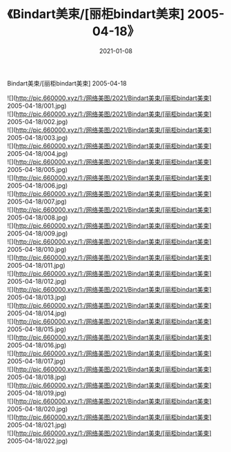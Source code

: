 ﻿---
layout: post
title:  《Bindart美束/[丽柜bindart美束] 2005-04-18》
date:   2021-01-08
img: http://pic.660000.xyz/1:/网络美图/2021/Bindart美束/[丽柜bindart美束] 2005-04-18/000.jpg
categories: [美女, 清纯, 唯美]
---

Bindart美束/[丽柜bindart美束] 2005-04-18

 ![](http://pic.660000.xyz/1:/网络美图/2021/Bindart美束/[丽柜bindart美束] 2005-04-18/001.jpg) <br>![](http://pic.660000.xyz/1:/网络美图/2021/Bindart美束/[丽柜bindart美束] 2005-04-18/002.jpg) <br>![](http://pic.660000.xyz/1:/网络美图/2021/Bindart美束/[丽柜bindart美束] 2005-04-18/003.jpg) <br>![](http://pic.660000.xyz/1:/网络美图/2021/Bindart美束/[丽柜bindart美束] 2005-04-18/004.jpg) <br>![](http://pic.660000.xyz/1:/网络美图/2021/Bindart美束/[丽柜bindart美束] 2005-04-18/005.jpg) <br>![](http://pic.660000.xyz/1:/网络美图/2021/Bindart美束/[丽柜bindart美束] 2005-04-18/006.jpg) <br>![](http://pic.660000.xyz/1:/网络美图/2021/Bindart美束/[丽柜bindart美束] 2005-04-18/007.jpg) <br>![](http://pic.660000.xyz/1:/网络美图/2021/Bindart美束/[丽柜bindart美束] 2005-04-18/008.jpg) <br>![](http://pic.660000.xyz/1:/网络美图/2021/Bindart美束/[丽柜bindart美束] 2005-04-18/009.jpg) <br>![](http://pic.660000.xyz/1:/网络美图/2021/Bindart美束/[丽柜bindart美束] 2005-04-18/010.jpg) <br>![](http://pic.660000.xyz/1:/网络美图/2021/Bindart美束/[丽柜bindart美束] 2005-04-18/011.jpg) <br>![](http://pic.660000.xyz/1:/网络美图/2021/Bindart美束/[丽柜bindart美束] 2005-04-18/012.jpg) <br>![](http://pic.660000.xyz/1:/网络美图/2021/Bindart美束/[丽柜bindart美束] 2005-04-18/013.jpg) <br>![](http://pic.660000.xyz/1:/网络美图/2021/Bindart美束/[丽柜bindart美束] 2005-04-18/014.jpg) <br>![](http://pic.660000.xyz/1:/网络美图/2021/Bindart美束/[丽柜bindart美束] 2005-04-18/015.jpg) <br>![](http://pic.660000.xyz/1:/网络美图/2021/Bindart美束/[丽柜bindart美束] 2005-04-18/016.jpg) <br>![](http://pic.660000.xyz/1:/网络美图/2021/Bindart美束/[丽柜bindart美束] 2005-04-18/017.jpg) <br>![](http://pic.660000.xyz/1:/网络美图/2021/Bindart美束/[丽柜bindart美束] 2005-04-18/018.jpg) <br>![](http://pic.660000.xyz/1:/网络美图/2021/Bindart美束/[丽柜bindart美束] 2005-04-18/019.jpg) <br>![](http://pic.660000.xyz/1:/网络美图/2021/Bindart美束/[丽柜bindart美束] 2005-04-18/020.jpg) <br>![](http://pic.660000.xyz/1:/网络美图/2021/Bindart美束/[丽柜bindart美束] 2005-04-18/021.jpg) <br>![](http://pic.660000.xyz/1:/网络美图/2021/Bindart美束/[丽柜bindart美束] 2005-04-18/022.jpg) <br>